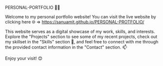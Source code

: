 PERSONAL-PORTFOLIO 👨‍💻


Welcome to my personal portfolio website! You can visit the live website by clicking here 🌐 => https://sanuamit.github.io/PERSONAL-PROTFOLIO/

This website serves as a digital showcase of my work, skills, and interests. Explore the "Projects" section to see some of my recent projects, check out my skillset in the "Skills" section 🚀, and feel free to connect with me through the provided contact information in the "Contact" section. 📫

Enjoy your visit! 😊
